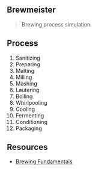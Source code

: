 Brewmeister
-----------
>Brewing process simulation.

Process
-------
1. Sanitizing
2. Preparing
3. Malting
4. Milling
5. Mashing
6. Lautering
7. Boiling
8. Whirlpooling
9. Cooling
10. Fermenting
11. Conditioning
12. Packaging

Resources
---------
* [Brewing Fundamentals](https://beerconnoisseur.com/articles/beer-101-fundamental-steps-brewing)